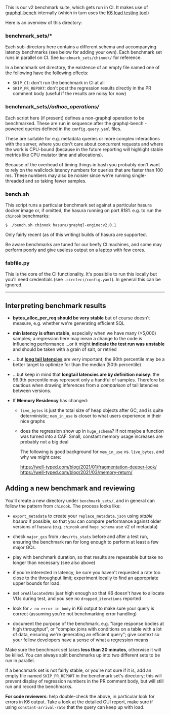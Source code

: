 This is our v2 benchmark suite, which gets run in CI. It makes use of
[graphql-bench](https://github.com/hasura/graphql-bench) internally (which in
turn uses the [K6 load testing tool](https://k6.io/))

Here is an overview of this directory:

### benchmark_sets/*

Each sub-directory here contains a different schema and accompanying latency
benchmarks (see below for adding your own). Each benchmark set runs in parallel
on CI. See `benchmark_sets/chinook/` for reference.

In a benchmark set directory, the existence of an empty file named one of the
following have the following effects:

- `SKIP_CI`: don't run the benchmark in CI at all
- `SKIP_PR_REPORT`: don't post the regression results directly in the PR
  comment body (useful if the results are noisy for now)

### benchmark_sets/*/adhoc_operations/*

Each script here (if present) defines a non-graphql operation to be
benchmarked. These are run in sequence after the graphql-bench -powered queries
defined in the `config.query.yaml` files.

These are suitable for e.g. metadata queries or more complex interactions with
the server, where you don't care about concurrent requests and where the work
is CPU-bound (because in the future reporting will highlight stable metrics
like CPU mutator time and allocations).

Because of the overhead of timing things in bash you probably don't want to
rely on the wallclock latency numbers for queries that are faster than 100 ms.
These numbers may also be noisier since we're running single-threaded and so
taking fewer samples.

### bench.sh

This script runs a particular benchmark set against a particular hasura docker
image or, if omitted, the hasura running on port 8181. e.g. to run the
`chinook` benchmarks:

    $ ./bench.sh chinook hasura/graphql-engine:v2.0.1

Only fairly recent (as of this writing) builds of hasura are supported.

Be aware benchmarks are tuned for our beefy CI machines, and some may perform
poorly and give useless output on a laptop with few cores.

### fabfile.py

This is the core of the CI functionality. It's possibile to run this locally
but you'll need credentials (see `.circleci/config.yaml`). In general this can
be ignored.

---

## Interpreting benchmark results

- **bytes_alloc_per_req should be very stable** but of course doesn't measure,
  e.g. whether we're generating efficient SQL 

- **min latency is often stable**, especially when we have many (>5,000) samples; a
  regression here may mean a change to the code is influencing performance
  ...or it might **indicate the test run was unstable** and should be taken
  with a grain of salt, or retried

- ...but **[long tail latencies](https://engineering.linkedin.com/performance/who-moved-my-99th-percentile-latency)**
  are very important; the 90th percentile may be a better target to optimize for
  than the median (50th percentile)

- ...but keep in mind that **longtail latencies are by definition noisey**: the
  99.9th percentile may represent only a handful of samples. Therefore be
  cautious when drawing inferences from a _comparison_ of tail latencies between
  versions.

- If **Memory Residency** has changed:
  - `live_bytes` is just the total size of heap objects after GC, and is quite 
    deterministic; `mem_in_use` is closer to what users experience in their nice graphs
  - does the regression show up in `huge_schema`? If not maybe a function was
    turned into a CAF. Small, constant memory usage increases are probably not
    a big deal

    The following is good background for `mem_in_use` vs. `live_bytes`, and why
    we might care:

    https://well-typed.com/blog/2021/01/fragmentation-deeper-look/
    https://well-typed.com/blog/2021/03/memory-return/

## Adding a new benchmark and reviewing

You'll create a new directory under `benchmark_sets/`, and in general can
follow the pattern from `chinook`. The process looks like:

- `export_metadata` to create your `replace_metadata.json` using _stable
  hasura_ if possible, so that you can compare performance against older
  versions of hasura (e.g. `chinook` and `huge_schema` use v2 of metadata)

- check `major_gcs` from `/dev/rts_stats` before and after a test run, ensuring
  the benchmark ran for long enough to perform at least a few major GCs.

- play with benchmark duration, so that results are repeatable but take no
  longer than necessary (see also above)

- if you're interested in latency, be sure you haven't requested a rate too
  close to the throughput limit; experiment locally to find an appropriate
  upper bounds for load.

- set `preAllocatedVUs` juar high enough so that K6 doesn't have to allocate
  VUs during test, and you see no `dropped_iterations` reported

- look for `✓ no error in body` in K6 output to make sure your query is correct
  (assuming you're not benchmarking error handling)

- document the purpose of the benchmark. e.g. "large response bodies at high
  throughput", or "complex joins with conditions on a table with a lot of data,
  ensuring we're generating an efficient query"; give context so your fellow
  developers have a sense of what a regression means

Make sure the benchmark set takes **less than 20 minutes**, otherwise it will
be killed. You can always split benchmarks up into two different sets to be run
in parallel.

If a benchmark set is not fairly stable, or you're not sure if it is, add an
empty file named `SKIP_PR_REPORT` in the benchmark set's directory; this will
prevent display of regression numbers in the PR comment body, but will still
run and record the benchmarks.

**For code reviewers**: help double-check the above, in particular look for
errors in K6 output. Take a look at the detailed GUI report, make sure if using
`constant-arrival-rate` that the query can keep up with load.
